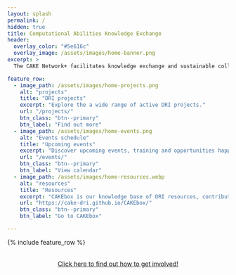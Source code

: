 ```yaml
---
layout: splash
permalink: /
hidden: true
title: Computational Abilities Knowledge Exchange
header:
  overlay_color: "#5e616c"
  overlay_image: /assets/images/home-banner.png
excerpt: >
  The CAKE Network+ facilitates knowledge exchange and sustainable collaboration across the UK Digital Research Infrastructure (DRI) communities. 

feature_row:
  - image_path: /assets/images/home-projects.png
    alt: "projects"
    title: "DRI projects"
    excerpt: "Explore the a wide range of active DRI projects."
    url: "/projects/"
    btn_class: "btn--primary"
    btn_label: "Find out more"
  - image_path: /assets/images/home-events.png
    alt: "Events schedule"
    title: "Upcoming events"
    excerpt: "Discover upcoming events, training and opportunities happening across the UK."
    url: "/events/"
    btn_class: "btn--primary"
    btn_label: "View calendar"
  - image_path: /assets/images/home-resources.webp
    alt: "resources"
    title: "Resources"
    excerpt: "CAKEbox is our knowledge base of DRI resources, contributed by the community"
    url: "https://cake-dri.github.io/CAKEbox/"
    btn_class: "btn--primary"
    btn_label: "Go to CAKEbox"

--- 
```


{% include feature_row %}    

<div style="text-align: center; margin-top: 2rem;">
  <a href="{{ '/involved/' | relative_url }}" class="btn btn--secondary btn--x-large">Click here to find out how to get involved!</a>
</div>
